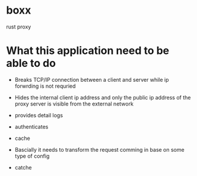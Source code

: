 # boxx
rust proxy 

# What this application need to be able to do

- Breaks TCP/IP connection between a client and server while ip forwrding is not requried

- Hides the internal client ip address and only the public ip address of the proxy server is visible from the external network
- provides detail logs
- authenticates
- cache



- Bascially it needs to transform the request comming in base on some type of config

- catche 


